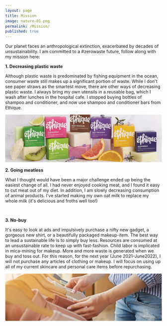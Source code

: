 ```yaml
---
layout: page
title: Mission
image: nature-01.png
permalink: /Mission/
published: true
---
```


Our planet faces an anthropological extinction, exacerbated by decades of unsustainability. I am committed to a #zerowaste future, follow along with my mission here: 

<p><b>1. Decreasing plastic waste</b> </p>
   <p>Although plastic waste is predominated by fishing equipment in the ocean, consumer waste still makes up a significant portion of waste. While I don't see paper straws as the smartest move, there are other ways of decreasing plastic waste. I always bring my own utensils in a reusable bag, which I wash after lunches in the hospital cafe. I stopped buying bottles of shampoo and conditioner, and now use shampoo and conditioner bars from Ethique. 
</p>
<p>
   <span class="image main"><img src="assets/images/ethique-01.png" alt="" /></span>
</p>
<p><b>2. Going meatless</b> </p>
   <p>What I thought would have been a major challenge ended up being the easiest change of all. I had never enjoyed cooking meat, and I found it easy to cut meat out of my diet. In addition, I am slowly decreasing consumption of animal products. I've started making my own oat milk to replace my whole milk (it's delicious and froths well too!)
</p>
<p>
      <span class="image main"><img src="assets/images/meatless-01.png" alt="" /></span>
</p>
<p><b>3. No-buy</b> </p>
   <p>It's easy to look at ads and impulsively purchase a nifty new gadget, a gorgeous new shirt, or a beautifully packaged makeup-item. The best way to lead a sustainable life is to simply buy less. Resources are consumed at an unsustainable rate to keep up with fast-fashion. Child labor is implicated in mica-mining for makeup. More and more waste is generated when we buy and toss out. For this reason, for the next year (June 2021-June2022), I will not purchase any articles of clothing or makeup. I will focus on using up all of my current skincare and personal care items before repurchasing.
</p>
<p>
      <span class="image main"><img src="assets/images/nobuy-01.png" alt="" /></span>
</p>
